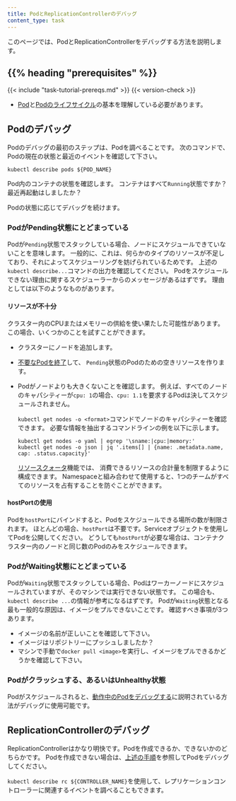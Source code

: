 ```yaml
---
title: PodとReplicationControllerのデバッグ
content_type: task
---
```


<!-- overview -->

このページでは、PodとReplicationControllerをデバッグする方法を説明します。



## {{% heading "prerequisites" %}}


{{< include "task-tutorial-prereqs.md" >}} {{< version-check >}}

* [Pod](/ja/docs/concepts/workloads/pods/pod/)と[Podのライフサイクル](/ja/docs/concepts/workloads/pods/pod-lifecycle/)の基本を理解している必要があります。



<!-- steps -->

## Podのデバッグ

Podのデバッグの最初のステップは、Podを調べることです。
次のコマンドで、Podの現在の状態と最近のイベントを確認して下さい。

```shell
kubectl describe pods ${POD_NAME}
```

Pod内のコンテナの状態を確認します。
コンテナはすべて`Running`状態ですか？最近再起動はしましたか？

Podの状態に応じてデバッグを続けます。

### PodがPending状態にとどまっている

Podが`Pending`状態でスタックしている場合、ノードにスケジュールできていないことを意味します。
一般的に、これは、何らかのタイプのリソースが不足しており、それによってスケジューリングを妨げられているためです。
上述の`kubectl describe...`コマンドの出力を確認してください。
Podをスケジュールできない理由に関するスケジューラーからのメッセージがあるはずです。
理由としては以下のようなものがあります。

#### リソースが不十分

クラスター内のCPUまたはメモリーの供給を使い果たした可能性があります。
この場合、いくつかのことを試すことができます。

* クラスターにノードを追加します。

* [不要なPodを終了](/docs/concepts/workloads/pods/#pod-termination)して、
  `Pending`状態のPodのための空きリソースを作ります。

* Podがノードよりも大きくないことを確認します。
  例えば、すべてのノードのキャパシティーが`cpu: 1`の場合、`cpu: 1.1`を要求するPodは決してスケジュールされません。

    `kubectl get nodes -o <format>`コマンドでノードのキャパシティーを確認できます。
    必要な情報を抽出するコマンドラインの例を以下に示します。

    ```shell
    kubectl get nodes -o yaml | egrep '\sname:|cpu:|memory:'
    kubectl get nodes -o json | jq '.items[] | {name: .metadata.name, cap: .status.capacity}'
    ```

  [リソースクォータ](/docs/concepts/policy/resource-quotas/)機能では、
  消費できるリソースの合計量を制限するように構成できます。
  Namespaceと組み合わせて使用すると、1つのチームがすべてのリソースを占有することを防ぐことができます。

#### hostPortの使用

Podを`hostPort`にバインドすると、Podをスケジュールできる場所の数が制限されます。
ほとんどの場合、`hostPort`は不要です。Serviceオブジェクトを使用してPodを公開してください。
どうしても`hostPort`が必要な場合は、コンテナクラスター内のノードと同じ数のPodのみをスケジュールできます。

### PodがWaiting状態にとどまっている

Podが`Waiting`状態でスタックしている場合、Podはワーカーノードにスケジュールされていますが、そのマシンでは実行できない状態です。
この場合も、`kubectl describe ...`の情報が参考になるはずです。
Podが`Waiting`状態となる最も一般的な原因は、イメージをプルできないことです。
確認すべき事項が3つあります。

* イメージの名前が正しいことを確認して下さい。
* イメージはリポジトリーにプッシュしましたか？
* マシンで手動で`docker pull <image>`を実行し、イメージをプルできるかどうかを確認して下さい。

### Podがクラッシュする、あるいはUnhealthy状態

Podがスケジュールされると、[動作中のPodをデバッグする](/docs/tasks/debug-application-cluster/debug-running-pod/)に説明されている方法がデバッグに使用可能です。

## ReplicationControllerのデバッグ

ReplicationControllerはかなり明快です。Podを作成できるか、できないかのどちらかです。
Podを作成できない場合は、[上述の手順](#Podのデバッグ)を参照してPodをデバッグしてください。

`kubectl describe rc ${CONTROLLER_NAME}`を使用して、レプリケーションコントローラーに関連するイベントを調べることもできます。


